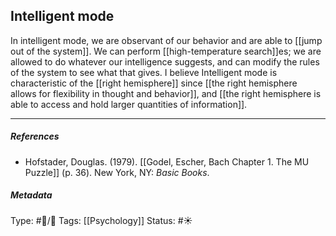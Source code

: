 ## Intelligent mode  # 

In intelligent mode, we are observant of our behavior and are able to [[jump out of the system]]. We can perform [[high-temperature search]]es; we are allowed to do whatever our intelligence suggests, and can modify the rules of the system to see what that gives. I believe Intelligent mode is characteristic of the [[right hemisphere]] since [[the right hemisphere allows for flexibility in thought and behavior]], and [[the right hemisphere is able to access and hold larger quantities of information]].

___

##### References

- Hofstader, Douglas. (1979). [[Godel, Escher, Bach Chapter 1. The MU Puzzle]] (p. 36). New York, NY: _Basic Books_.

##### Metadata

Type: #🔵/🔵 
Tags: [[Psychology]]
Status: #☀️ 